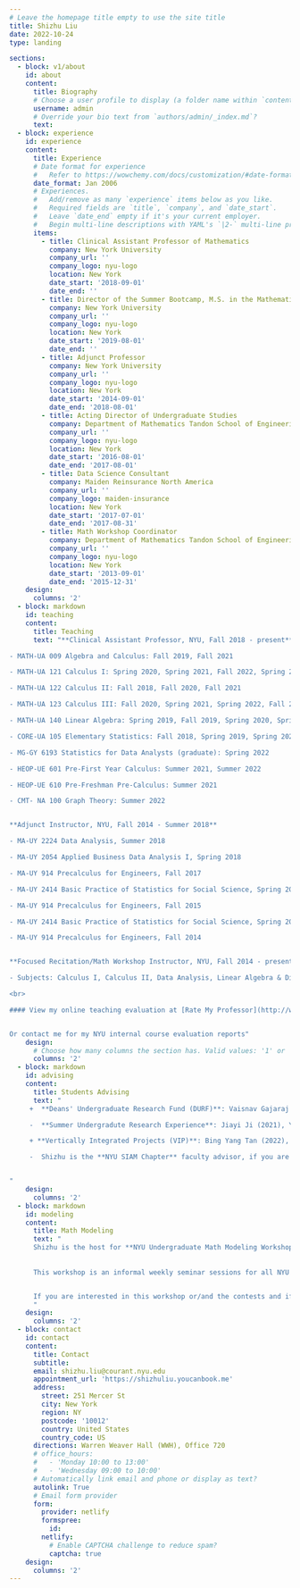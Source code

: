 ```yaml
---
# Leave the homepage title empty to use the site title
title: Shizhu Liu
date: 2022-10-24
type: landing

sections:
  - block: v1/about
    id: about
    content:
      title: Biography
      # Choose a user profile to display (a folder name within `content/authors/`)
      username: admin
      # Override your bio text from `authors/admin/_index.md`?
      text:
  - block: experience
    id: experience
    content:
      title: Experience
      # Date format for experience
      #   Refer to https://wowchemy.com/docs/customization/#date-format
      date_format: Jan 2006
      # Experiences.
      #   Add/remove as many `experience` items below as you like.
      #   Required fields are `title`, `company`, and `date_start`.
      #   Leave `date_end` empty if it's your current employer.
      #   Begin multi-line descriptions with YAML's `|2-` multi-line prefix.
      items:
        - title: Clinical Assistant Professor of Mathematics
          company: New York University
          company_url: ''
          company_logo: nyu-logo
          location: New York
          date_start: '2018-09-01'
          date_end: ''
        - title: Director of the Summer Bootcamp, M.S. in the Mathematics in Finance
          company: New York University
          company_url: ''
          company_logo: nyu-logo
          location: New York
          date_start: '2019-08-01'
          date_end: ''
        - title: Adjunct Professor
          company: New York University
          company_url: ''
          company_logo: nyu-logo
          location: New York
          date_start: '2014-09-01'
          date_end: '2018-08-01'
        - title: Acting Director of Undergraduate Studies
          company: Department of Mathematics Tandon School of Engineering NYU
          company_url: ''
          company_logo: nyu-logo
          location: New York
          date_start: '2016-08-01'
          date_end: '2017-08-01'
        - title: Data Science Consultant
          company: Maiden Reinsurance North America
          company_url: ''
          company_logo: maiden-insurance
          location: New York
          date_start: '2017-07-01'
          date_end: '2017-08-31'
        - title: Math Workshop Coordinator
          company: Department of Mathematics Tandon School of Engineering NYU
          company_url: ''
          company_logo: nyu-logo
          location: New York
          date_start: '2013-09-01'
          date_end: '2015-12-31'
    design:
      columns: '2'
  - block: markdown
    id: teaching
    content:
      title: Teaching
      text: "**Clinical Assistant Professor, NYU, Fall 2018 - present**

- MATH-UA 009 Algebra and Calculus: Fall 2019, Fall 2021

- MATH-UA 121 Calculus I: Spring 2020, Spring 2021, Fall 2022, Spring 2023

- MATH-UA 122 Calculus II: Fall 2018, Fall 2020, Fall 2021

- MATH-UA 123 Calculus III: Fall 2020, Spring 2021, Spring 2022, Fall 2022

- MATH-UA 140 Linear Algebra: Spring 2019, Fall 2019, Spring 2020, Spring 2022

- CORE-UA 105 Elementary Statistics: Fall 2018, Spring 2019, Spring 2022

- MG-GY 6193 Statistics for Data Analysts (graduate): Spring 2022

- HEOP-UE 601 Pre-First Year Calculus: Summer 2021, Summer 2022

- HEOP-UE 610 Pre-Freshman Pre-Calculus: Summer 2021

- CMT- NA 100 Graph Theory: Summer 2022


**Adjunct Instructor, NYU, Fall 2014 - Summer 2018**

- MA-UY 2224 Data Analysis, Summer 2018

- MA-UY 2054 Applied Business Data Analysis I, Spring 2018

- MA-UY 914 Precalculus for Engineers, Fall 2017

- MA-UY 2414 Basic Practice of Statistics for Social Science, Spring 2016

- MA-UY 914 Precalculus for Engineers, Fall 2015

- MA-UY 2414 Basic Practice of Statistics for Social Science, Spring 2015

- MA-UY 914 Precalculus for Engineers, Fall 2014


**Focused Recitation/Math Workshop Instructor, NYU, Fall 2014 - present**

- Subjects: Calculus I, Calculus II, Data Analysis, Linear Algebra & Differential Equation, Introduction to Probability

<br>

#### View my online teaching evaluation at [Rate My Professor](http://www.ratemyprofessors.com/ShowRatings.jsp?tid=1966958)


Or contact me for my NYU internal course evaluation reports"
    design:
      # Choose how many columns the section has. Valid values: '1' or '2'.
      columns: '2'
  - block: markdown
    id: advising
    content:
      title: Students Advising
      text: "
     +  **Deans' Undergraduate Research Fund (DURF)**: Vaisnav Gajaraj (2018, 2019), Celia Xie (2019), Tina Xu (2019), Derek Huang (2020), Baron Guo (2022), Yiming Bian (2022)

     -  **Summer Undergradute Research Experience**: Jiayi Ji (2021), Yijie Wang (2021), Hui Wen Goh (2022), Lu yii Wong (2022)

     + **Vertically Integrated Projects (VIP)**: Bing Yang Tan (2022), Vikram Sagi (2022)

     -  Shizhu is the **NYU SIAM Chapter** faculty advisor, if you are interested in events organized by NYU SIAM or you would like to join the team, please visit [their webiste](https://nyusiam.org/people/) or email Shizhu.


"
    design:
      columns: '2'
  - block: markdown
    id: modeling
    content:
      title: Math Modeling
      text: "
      Shizhu is the host for **NYU Undergraduate Math Modeling Workshop**. 
      
      
      This workshop is an informal weekly seminar sessions for all NYU undergraduate students who are interested in learning more about mathematical modeling. The workshops started out as a way to help prepare students who are interested in participating in the Mathematical/Interdisciplinary Contest in Modeling (MCM/ICM), an annual international competition where teams of undergraduates use mathematical modeling approaches to propose solutions to real world problems. 


      If you are interested in this workshop or/and the contests and if you would like to be included in the workshop brightspace site, please vist [the website](https://sites.google.com/nyu.edu/mathmodeling/home) (log in using your NYU credential).
      "
    design:
      columns: '2'
  - block: contact
    id: contact
    content:
      title: Contact
      subtitle:
      email: shizhu.liu@courant.nyu.edu
      appointment_url: 'https://shizhuliu.youcanbook.me'
      address:
        street: 251 Mercer St
        city: New York
        region: NY
        postcode: '10012'
        country: United States
        country_code: US
      directions: Warren Weaver Hall (WWH), Office 720
      # office_hours:
      #   - 'Monday 10:00 to 13:00'
      #   - 'Wednesday 09:00 to 10:00'
      # Automatically link email and phone or display as text?
      autolink: True
      # Email form provider
      form:
        provider: netlify
        formspree:
          id:
        netlify:
          # Enable CAPTCHA challenge to reduce spam?
          captcha: true
    design:
      columns: '2'
---
```

